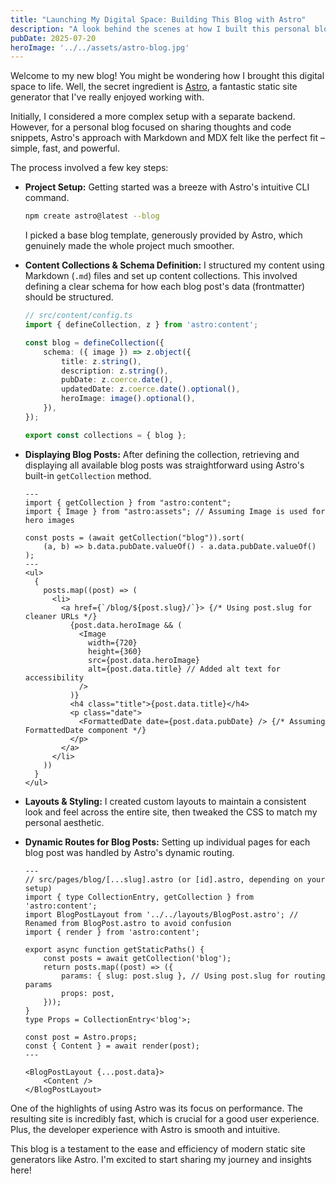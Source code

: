 ```yaml
---
title: "Launching My Digital Space: Building This Blog with Astro"
description: "A look behind the scenes at how I built this personal blog using the incredibly fast Astro static site generator."
pubDate: 2025-07-20
heroImage: '../../assets/astro-blog.jpg'
---
```

Welcome to my new blog! You might be wondering how I brought this digital space to life. Well, the secret ingredient is <a href="https://astro.build/" target="_blank">Astro</a>, a fantastic static site generator that I've really enjoyed working with.

Initially, I considered a more complex setup with a separate backend. However, for a personal blog focused on sharing thoughts and code snippets, Astro's approach with Markdown and MDX felt like the perfect fit – simple, fast, and powerful.

The process involved a few key steps:

* **Project Setup:** Getting started was a breeze with Astro's intuitive CLI command.
    ```bash
    npm create astro@latest --blog
    ```
    I picked a base blog template, generously provided by Astro, which genuinely made the whole project much smoother.

* **Content Collections & Schema Definition:** I structured my content using Markdown (`.md`) files and set up content collections. This involved defining a clear schema for how each blog post's data (frontmatter) should be structured.

    ```typescript
    // src/content/config.ts
    import { defineCollection, z } from 'astro:content';

    const blog = defineCollection({
        schema: ({ image }) => z.object({
            title: z.string(),
            description: z.string(),
            pubDate: z.coerce.date(),
            updatedDate: z.coerce.date().optional(),
            heroImage: image().optional(),
        }),
    });

    export const collections = { blog };
    ```

* **Displaying Blog Posts:** After defining the collection, retrieving and displaying all available blog posts was straightforward using Astro's built-in `getCollection` method.

    ```astro
    ---
    import { getCollection } from "astro:content";
    import { Image } from "astro:assets"; // Assuming Image is used for hero images

    const posts = (await getCollection("blog")).sort(
        (a, b) => b.data.pubDate.valueOf() - a.data.pubDate.valueOf()
    );
    ---
    <ul>
      {
        posts.map((post) => (
          <li>
            <a href={`/blog/${post.slug}/`}> {/* Using post.slug for cleaner URLs */}
              {post.data.heroImage && (
                <Image
                  width={720}
                  height={360}
                  src={post.data.heroImage}
                  alt={post.data.title} // Added alt text for accessibility
                />
              )}
              <h4 class="title">{post.data.title}</h4>
              <p class="date">
                <FormattedDate date={post.data.pubDate} /> {/* Assuming FormattedDate component */}
              </p>
            </a>
          </li>
        ))
      }
    </ul>
    ```

* **Layouts & Styling:** I created custom layouts to maintain a consistent look and feel across the entire site, then tweaked the CSS to match my personal aesthetic.

* **Dynamic Routes for Blog Posts:** Setting up individual pages for each blog post was handled by Astro's dynamic routing.

    ```astro
    ---
    // src/pages/blog/[...slug].astro (or [id].astro, depending on your setup)
    import { type CollectionEntry, getCollection } from 'astro:content';
    import BlogPostLayout from '../../layouts/BlogPost.astro'; // Renamed from BlogPost.astro to avoid confusion
    import { render } from 'astro:content';

    export async function getStaticPaths() {
        const posts = await getCollection('blog');
        return posts.map((post) => ({
            params: { slug: post.slug }, // Using post.slug for routing params
            props: post,
        }));
    }
    type Props = CollectionEntry<'blog'>;

    const post = Astro.props;
    const { Content } = await render(post);
    ---

    <BlogPostLayout {...post.data}>
        <Content />
    </BlogPostLayout>
    ```

One of the highlights of using Astro was its focus on performance. The resulting site is incredibly fast, which is crucial for a good user experience. Plus, the developer experience with Astro is smooth and intuitive.

This blog is a testament to the ease and efficiency of modern static site generators like Astro. I'm excited to start sharing my journey and insights here!